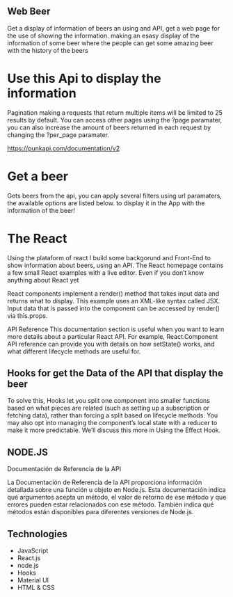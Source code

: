 
## Web Beer 
Get a display of information of beers an using and API, get a web page for the use of showing the information.
making an esasy display of the information of some beer where the people can get some amazing beer with the history of the beers

# Use this Api to display the information
Pagination making a requests that return multiple items will be limited to 25 results by default. You can access other pages using the ?page paramater, you can also increase the amount of beers returned in each request by changing the ?per_page paramater.

https://punkapi.com/documentation/v2



# Get a beer 
Gets beers from the api, you can apply several filters using url paramaters, the available options are listed below.
to display it in the App with the information of the beer!

# The React
Using the plataform of react I build some backgorund and Front-End to show information about beers, using an API.
The React homepage contains a few small React examples with a live editor. Even if you don’t know anything about React yet

React components implement a render() method that takes input data and returns what to display. This example uses an XML-like syntax called JSX. Input data that is passed into the component can be accessed by render() via this.props.

API Reference
This documentation section is useful when you want to learn more details about a particular React API. For example, React.Component API reference can provide you with details on how setState() works, and what different lifecycle methods are useful for.

## Hooks for get the Data of the API that display the beer

To solve this, Hooks let you split one component into smaller functions based on what pieces are related (such as setting up a subscription or fetching data), rather than forcing a split based on lifecycle methods. You may also opt into managing the component’s local state with a reducer to make it more predictable.
We’ll discuss this more in Using the Effect Hook.

## NODE.JS
Documentación de Referencia de la API

La Documentación de Referencia de la API proporciona información detallada sobre una función u objeto en Node.js. Esta documentación indica qué argumentos acepta un método, el valor de retorno de ese método y que errores pueden estar relacionados con ese método. También indica qué métodos están disponibles para diferentes versiones de Node.js.

## Technologies 
* JavaScript
* React.js
* node.js
* Hooks
* Material UI
* HTML & CSS


